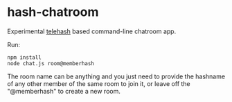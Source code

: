 hash-chatroom
=========

Experimental [telehash](http://telehash.org) based command-line chatroom app.

Run:
```
npm install
node chat.js room@memberhash
```

The room name can be anything and you just need to provide the hashname of any other member of the same room to join it, or leave off the "@memberhash" to create a new room.